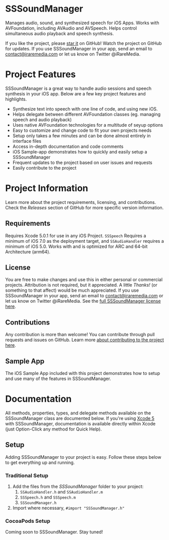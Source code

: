 SSSoundManager
==============

Manages audio, sound, and synthesized speech for iOS Apps. Works with AVFoundation, including AVAudio and AVSpeech. Helps control simultaneous audio playback and speech synthesis.

If you like the project, please [star it](https://github.com/SamSpencer/SSSoundManager) on GitHub! Watch the project on GitHub for updates. If you use SSSoundManager in your app, send an email to contact@iraremedia.com or let us know on Twitter @iRareMedia.

# Project Features
SSSoundManager is a great way to handle audio sessions and speech synthesis in your iOS app. Below are a few key project features and highlights.
* Synthesize text into speech with one line of code, and using new iOS.  
* Helps delegate between different AVFoundation classes (eg. managing speech and audio playback)  
* Uses native AVFoundation technologies for a multitude of seyup options  
* Easy to customize and change code to fit your own projects needs  
* Setup only takes a few minutes and can be done almost entirely in interface files  
* Access in-depth documentation and code comments  
* iOS Sample-app demonstrates how to quickly and easily setup a SSSoundManager  
* Frequent updates to the project based on user issues and requests  
* Easily contribute to the project

# Project Information
Learn more about the project requirements, licensing, and contributions. Check the *Releases* section of GitHub for more specific version information.

## Requirements
Requires Xcode 5.0.1 for use in any iOS Project. `SSSpeech` Requires a minimum of iOS 7.0 as the deployment target, and `SSAudioHandler` requires a minimum of iOS 5.0. Works with and is optimized for ARC and 64-bit Architecture (arm64).

## License 
You are free to make changes and use this in either personal or commercial projects. Attribution is not required, but it appreciated. A little *Thanks!* (or something to that affect) would be much appreciated. If you use SSSoundManager in your app, send an email to contact@iraremedia.com or let us know on Twitter @iRareMedia. See the [full SSSoundManager license here](https://github.com/SamSpencer/SSSoundManager/blob/master/LICENSE).

## Contributions
Any contribution is more than welcome! You can contribute through pull requests and issues on GitHub. Learn more [about contributing to the project here](https://github.com/SamSpencer/SSSoundManager/blob/master/CONTRIBUTING.md).

## Sample App
The iOS Sample App included with this project demonstrates how to setup and use many of the features in SSSoundManager.

# Documentation
All methods, properties, types, and delegate methods available on the SSSoundManager class are documented below. If you're using [Xcode 5](https://developer.apple.com/technologies/tools/whats-new.html) with SSSoundManager, documentation is available directly within Xcode (just Option-Click any method for Quick Help).

## Setup
Adding SSSoundManager to your project is easy. Follow these steps below to get everything up and running.

### Traditional Setup  
  1. Add the files from the *SSSoundManager* folder to your project:  
		1. `SSAudioHandler.h` and `SSAudioHandler.m`  
		2. `SSSpeech.h` and `SSSpeech.m`  
		2. `SSSoundManager.h`  
  2. Import where necessary, `#import "SSSoundManager.h"`  

### CocoaPods Setup  
Coming soon to SSSoundManager. Stay tuned!

